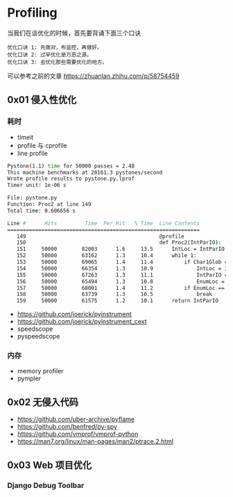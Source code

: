 # Profiling

当我们在谈优化的时候，首先要背诵下面三个口诀

	优化口诀 1: 先做对，布监控，再做好。
	优化口诀 2: 过早优化是万恶之源。
	优化口诀 3: 去优化那些需要优化的地方。

可以参考之前的文章 https://zhuanlan.zhihu.com/p/58754459

## 0x01 侵入性优化

### 耗时

- timeit
- profile 与 cprofile
- line profile

```bash
Pystone(1.1) time for 50000 passes = 2.48
This machine benchmarks at 20161.3 pystones/second
Wrote profile results to pystone.py.lprof
Timer unit: 1e-06 s

File: pystone.py
Function: Proc2 at line 149
Total time: 0.606656 s

Line #      Hits         Time  Per Hit   % Time  Line Contents
==============================================================
   149                                           @profile
   150                                           def Proc2(IntParIO):
   151     50000        82003      1.6     13.5      IntLoc = IntParIO + 10
   152     50000        63162      1.3     10.4      while 1:
   153     50000        69065      1.4     11.4          if Char1Glob == 'A':
   154     50000        66354      1.3     10.9              IntLoc = IntLoc - 1
   155     50000        67263      1.3     11.1              IntParIO = IntLoc - IntGlob
   156     50000        65494      1.3     10.8              EnumLoc = Ident1
   157     50000        68001      1.4     11.2          if EnumLoc == Ident1:
   158     50000        63739      1.3     10.5              break
   159     50000        61575      1.2     10.1      return IntParIO
```

- https://github.com/joerick/pyinstrument
- https://github.com/joerick/pyinstrument_cext
- speedscope
- pyspeedscope

### 内存

- memory profiler
- pympler

## 0x02 无侵入代码

- https://github.com/uber-archive/pyflame
- https://github.com/benfred/py-spy
- https://github.com/vmprof/vmprof-python
- https://man7.org/linux/man-pages/man2/ptrace.2.html

## 0x03 Web 项目优化

### Django Debug Toolbar

